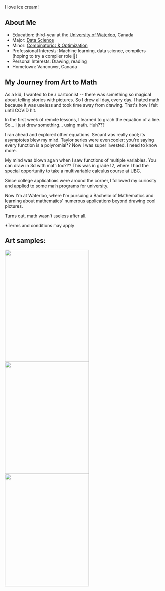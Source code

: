 I love ice cream!

## About Me

- Education: third-year at the [University of Waterloo](https://uwaterloo.ca/math/), Canada
- Major: [Data Science](https://academic-calendar-archive.uwaterloo.ca/undergraduate-studies/2023-2024/page/MATH-Data-Science1.html)
- Minor: [Combinatorics & Optimization](https://academic-calendar-archive.uwaterloo.ca/undergraduate-studies/2023-2024/page/MATH-Combinatorics-and-Optimization-Minor2.html)
- Professional Interests: Machine learning, data science, compilers (hoping to try a compiler role 👀)
- Personal Interests: Drawing, reading
- Hometown: Vancouver, Canada

## My Journey from Art to Math

As a kid, I wanted to be a cartoonist -- there was something so magical about telling stories with pictures. So I drew all day, every day. I hated math because it was useless and took time away from drawing. That's how I felt until COVID hit.

In the first week of remote lessons, I learned to graph the equation of a line. So... I just drew something... using math. Huh???

I ran ahead and explored other equations. Secant was really cool; its asymptotes blew my mind. Taylor series were even cooler; you're saying every function is a polynomial*? Now I was super invested. I need to know more.

My mind was blown again when I saw functions of multiple variables. You can draw in 3d with math too??? This was in grade 12, where I had the special opportunity to take a multivariable calculus course at [UBC](https://www.math.ubc.ca).

Since college applications were around the corner, I followed my curiosity and applied to some math programs for university.

Now I'm at Waterloo, where I'm pursuing a Bachelor of Mathematics and learning about mathematics' numerous applications beyond drawing cool pictures.

Turns out, math wasn't useless after all.

*Terms and conditions may apply

## Art samples:

<img src="https://github.com/user-attachments/assets/4ecec3ba-9566-45e6-969a-b71bc10e346d" width="270" height="360">
<img src="https://github.com/user-attachments/assets/415a29c5-a2b0-4319-a99a-dbf21ec06da5" width="270" height="360">
<img src="https://github.com/user-attachments/assets/9d980b3a-26c6-4745-9f55-49f3ae465172" width="270" height="360">
